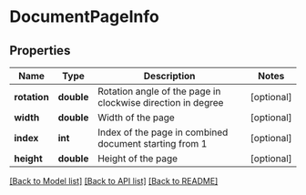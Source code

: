 # DocumentPageInfo

## Properties
Name | Type | Description | Notes
------------ | ------------- | ------------- | -------------
**rotation** | **double** | Rotation angle of the page in clockwise direction in degree | [optional] 
**width** | **double** | Width of the page | [optional] 
**index** | **int** | Index of the page in combined document starting from 1 | [optional] 
**height** | **double** | Height of the page | [optional] 

[[Back to Model list]](../README.md#documentation-for-models) [[Back to API list]](../README.md#documentation-for-api-endpoints) [[Back to README]](../README.md)


